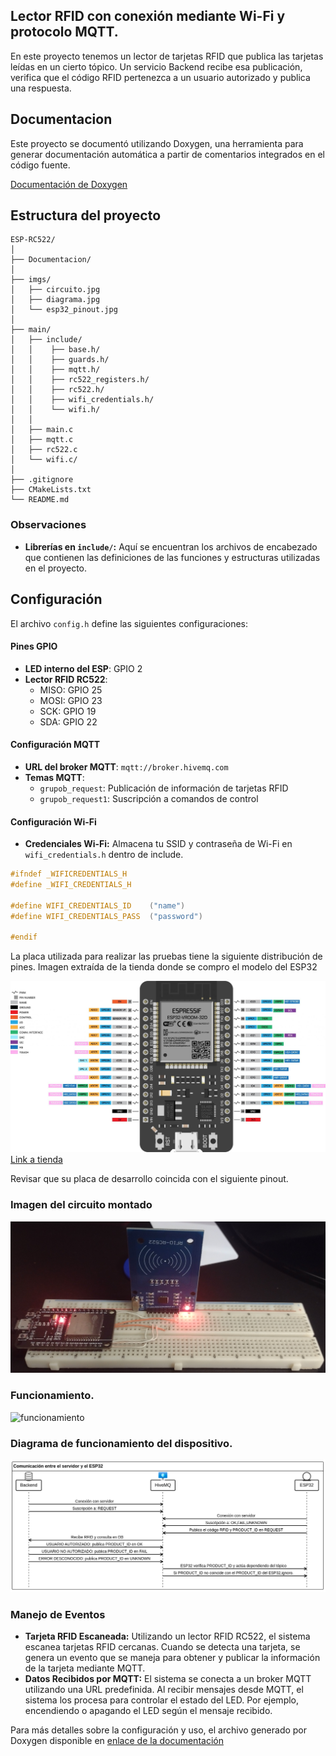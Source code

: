 ## Lector RFID con conexión mediante Wi-Fi y protocolo MQTT.

En este proyecto tenemos un lector de tarjetas RFID que publica las tarjetas leídas en un cierto tópico. Un servicio Backend recibe esa publicación, verifica que el código RFID pertenezca a un usuario autorizado y publica una respuesta.
## Documentacion
Este proyecto se documentó utilizando Doxygen, una herramienta para generar documentación automática a partir de comentarios integrados en el código fuente.

[Documentación de Doxygen](https://facumruiz.github.io/ESP-RC522/functions.html)

## Estructura del proyecto
```
ESP-RC522/
│
├── Documentacion/
│
├── imgs/
│   ├── circuito.jpg
│   ├── diagrama.jpg
│   └── esp32_pinout.jpg
│
├── main/
│   ├── include/
│   │    ├── base.h/
│   │    ├── guards.h/
│   │    ├── mqtt.h/
│   │    ├── rc522_registers.h/
│   │    ├── rc522.h/
│   │    ├── wifi_credentials.h/
│   │    └── wifi.h/
│   │ 
│   ├── main.c
│   ├── mqtt.c
│   ├── rc522.c
│   └── wifi.c/
│ 
├── .gitignore
├── CMakeLists.txt
└── README.md
```
### Observaciones
- **Librerías en `include/`:** Aquí se encuentran los archivos de encabezado que contienen las definiciones de las funciones y estructuras utilizadas en el proyecto.
## Configuración

El archivo `config.h` define las siguientes configuraciones:

#### Pines GPIO

- **LED interno del ESP**: GPIO 2
- **Lector RFID RC522**:
  - MISO: GPIO 25
  - MOSI: GPIO 23
  - SCK: GPIO 19
  - SDA: GPIO 22

#### Configuración MQTT

- **URL del broker MQTT**: `mqtt://broker.hivemq.com`
- **Temas MQTT**:
  - `grupob_request`: Publicación de información de tarjetas RFID
  - `grupob_request1`: Suscripción a comandos de control

#### Configuración Wi-Fi
- **Credenciales Wi-Fi:** Almacena tu SSID y contraseña de Wi-Fi en `wifi_credentials.h` dentro de include.
```c
#ifndef _WIFICREDENTIALS_H
#define _WIFI_CREDENTIALS_H

#define WIFI_CREDENTIALS_ID    ("name")
#define WIFI_CREDENTIALS_PASS  ("password")

#endif
```
La placa utilizada para realizar las pruebas tiene la siguiente distribución de pines. Imagen extraída de la tienda donde se compro el modelo del ESP32

![pinout_esp32](./imgs/esp32_pinout.jpg)
[Link a tienda](https://tienda.starware.com.ar/producto/placa-desarrollo-espressif-esp32-ch9102x-dual-core-wifi-bluetooth/)


Revisar que su placa de desarrollo coincida con el siguiente pinout.



### Imagen del circuito montado

![circuito](./imgs/circuito.jpg)


### Funcionamiento.
![funcionamiento](./imgs/funcionamiento.gif)


### Diagrama de funcionamiento del dispositivo.

![diagrama](./imgs/diagrama.png)



### Manejo de Eventos
- **Tarjeta RFID Escaneada:** Utilizando un lector RFID RC522, el sistema escanea tarjetas RFID cercanas. Cuando se detecta una tarjeta, se genera un evento que se maneja para obtener y publicar la información de la tarjeta mediante MQTT.
- **Datos Recibidos por MQTT:** El sistema se conecta a un broker MQTT utilizando una URL predefinida. Al recibir mensajes desde MQTT, el sistema los procesa para controlar el estado del LED. Por ejemplo, encendiendo o apagando el LED según el mensaje recibido.

Para más detalles sobre la configuración y uso, el archivo generado por Doxygen disponible en [enlace de la documentación](https://facumruiz.github.io/ESP-RC522/functions.html)



